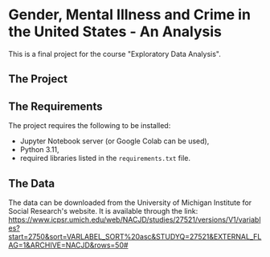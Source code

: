 # Gender, Mental Illness and Crime in the United States - An Analysis
This is a final project for the course "Exploratory Data Analysis". 

## The Project

## The Requirements

The project requires the following to be installed:
 - Jupyter Notebook server (or Google Colab can be used),
 - Python 3.11,
 - required libraries listed in the `requirements.txt` file.

## The Data

The data can be downloaded from the University of Michigan Institute for Social Research's website. It is available through the link: https://www.icpsr.umich.edu/web/NACJD/studies/27521/versions/V1/variables?start=2750&sort=VARLABEL_SORT%20asc&STUDYQ=27521&EXTERNAL_FLAG=1&ARCHIVE=NACJD&rows=50#
